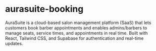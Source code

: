 # aurasuite-booking
AuraSuite is a cloud-based salon management platform (SaaS) that lets customers book barber appointments and enables admins/barbers to manage seats, service times, and appointments in real time. Built with React, Tailwind CSS, and Supabase for authentication and real-time updates.
